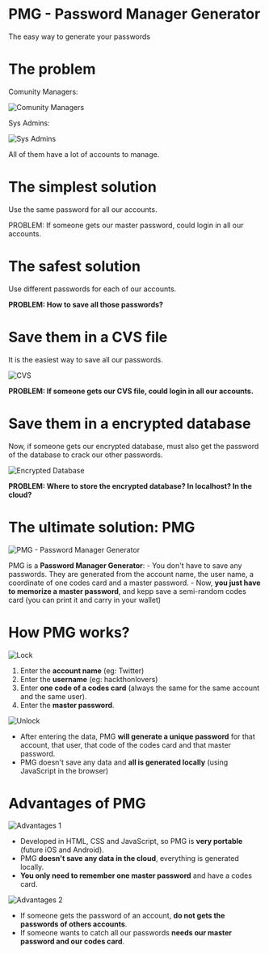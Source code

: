 PMG - Password Manager Generator
================================

The easy way to generate your passwords

# The problem

Comunity Managers:

![Comunity Managers](./icons/comunity-managers.png)

Sys Admins:

![Sys Admins](./icons/sysadmins.png)

All of them have a lot of accounts to manage.

# The simplest solution

Use the same password for all our accounts.

PROBLEM: If someone gets our master password, could login in all our accounts.

# The safest solution

Use different passwords for each of our accounts.

**PROBLEM: How to save all those passwords?**

# Save them in a CVS file

It is the easiest way to save all our passwords.

![CVS](./icons/excel-3-512.png)

**PROBLEM: If someone gets our CVS file, could login in all our accounts.**

# Save them in a encrypted database

Now, if someone gets our encrypted database, must also get the password of the database to crack our other passwords.

![Encrypted Database](./icons/data-encryption-512.png)

**PROBLEM: Where to store the encrypted database? In localhost? In the cloud?**

# The ultimate solution: PMG

![PMG - Password Manager Generator](./img/icon-pmg.png)

PMG is a **Password Manager Generator**: 
    - You don't have to save any passwords. They are generated from the account name, the user name, a coordinate of one codes card and a master password. 
    - Now, **you just have to memorize a master password**, and kepp save a semi-random codes card (you can print it and carry in your wallet)

# How PMG works?

![Lock](./icons/padlock.png)

1. Enter the **account name** (eg: Twitter) 
2. Enter the **username** (eg: hackthonlovers) 
3. Enter **one code of a codes card** (always the same for the same account and the same user). 
4. Enter the **master password**.

![Unlock](./icons/padlock-unlock.png)

* After entering the data, PMG **will generate a unique password** for that account, that user, that code of the codes card and that master password. 
* PMG doesn't save any data and **all is generated locally** (using JavaScript in the browser)

# Advantages of PMG

![Advantages 1](./icons/approve-512.png)

* Developed in HTML, CSS and JavaScript, so PMG is **very portable** (future iOS and Android). 
* PMG **doesn't save any data in the cloud**, everything is generated locally. 
* **You only need to remember one master password** and have a codes card.

![Advantages 2](./icons/approve-512-bis.png)

* If someone gets the password of an account, **do not gets the passwords of others accounts**.
* If someone wants to catch all our passwords **needs our master password and our codes card**.
